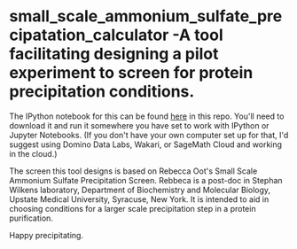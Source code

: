  # small_scale_ammonium_sulfate_precipatation_calculator -A  tool facilitating designing a pilot experiment to screen for protein precipitation conditions.
 
The IPython notebook for this can be found [here](https://github.com/fomightez/small_scale_ammonium_sulfate_precipatation_calculator/blob/master/small_scale_ammonium_sulfate_precipitation_calc.ipynb) in this repo. You'll need to download it and run it somewhere you have set to work with IPython or Jupyter Notebooks. (If you don't have your own computer set up for that, I'd suggest using Domino Data Labs, Wakari, or SageMath Cloud and working in the cloud.)

The screen this tool designs is based on Rebecca Oot's Small Scale Ammonium Sulfate Precipitation Screen. Rebbeca is a post-doc in Stephan Wilkens laboratory, Department of Biochemistry and Molecular Biology, Upstate Medical University, Syracuse, New York.
It is intended to aid in choosing conditions for a larger scale precipitation step in a protein purification.  

Happy precipitating.
